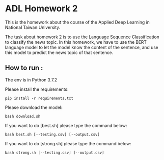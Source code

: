 # ADL Homework 2
This is the homework about the course of the Applied Deep Learning in National Taiwan University.

The task about homework 2 is to use the Language Sequence Classification to classify the news topic.
In this homework, we have to use the BERT language model to let the model know the content of the sentence, 
and use this model to predict the news topic of that sentence.

## How to run :
The env is in Python 3.7.2

Please install the requirements:
    
    pip install -r requirements.txt

Please download the model:
    
    bash download.sh

If you want to do [best.sh] please type the command below:
    
    bash best.sh [--testing.csv] [--output.csv]

If you want to do [strong.sh] please type the command below:
    
    bash strong.sh [--testing.csv] [--output.csv]
